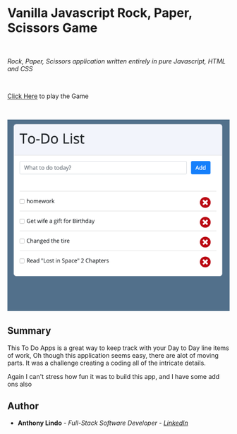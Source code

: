 <h1>Vanilla Javascript Rock, Paper, Scissors Game</h1>
<br>
<p><em>Rock, Paper, Scissors application written entirely in pure Javascript, HTML and CSS</em></p>
<br>
<p><a href="https://alindobx.github.io/rps-game.github.io/">Click Here</a> to play the Game</p>
<br>
<p><img src="https://raw.githubusercontent.com/alindobx/todo-app.github.io/master/image/Screen%20Shot%202020-01-07%20at%2012.53.16%20AM.png" style="max-width:100;"></p>
<h2>Summary</h2>
<p>This To Do Apps is a great way to keep track with your Day to Day line items of work, Oh though 
this application seems easy, there are alot of moving parts. It was a challenge creating a coding all 
of the intricate details.</p>
<p>Again I can't stress how fun it was to build this app, and I have some add ons also</p>
<h2>Author</h2>
<ul>
  <li><strong>Anthony Lindo</strong> - <em>Full-Stack Software Developer - <a href="https://www.linkedin.com/in/anthony-lindo/">LinkedIn</a></li>
</ul>
